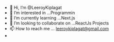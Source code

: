 - 👋 Hi, I’m @LeeroyKiplagat
- 👀 I’m interested in ...Programmin
- 🌱 I’m currently learning ...Next.js
- 💞️ I’m looking to collaborate on ...ReactJs Projects
- 📫 How to reach me ... leeroykiplagat@gmail.com
- 

<!---
LeeroyKiplagat/LeeroyKiplagat is a ✨ special ✨ repository because its `README.md` (this file) appears on your GitHub profile.
You can click the Preview link to take a look at your changes.
--->

